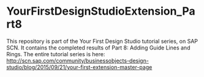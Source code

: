 # YourFirstDesignStudioExtension_Part8
This repository is part of the Your First Design Studio tutorial series, on SAP SCN. It contains the completed results of Part 8: Adding Guide Lines and Rings.  The entire tutorial series is here:  http://scn.sap.com/community/businessobjects-design-studio/blog/2015/09/21/your-first-extension-master-page
